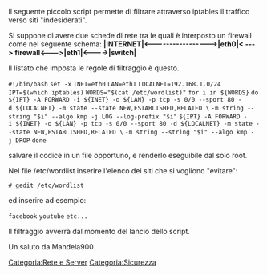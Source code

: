 Il seguente piccolo script permette di filtrare attraverso iptables il traffico verso siti "indesiderati".

Si suppone di avere due schede di rete tra le quali è interposto un firewall come nel seguente schema:
**|INTERNET|&lt;-----------------&gt;|eth0|&lt; ---&gt; firewall&lt;---&gt;|eth1|&lt;----&gt;|switch|**

Il listato che imposta le regole di filtraggio è questo.

`#!/bin/bash`
`set -x`
`INET=eth0`
`LAN=eth1`
`LOCALNET=192.168.1.0/24`
`IPT=$(which iptables)`
`WORDS="$(cat /etc/wordlist)"`
`for i in ${WORDS}`
`do`
`${IPT} -A FORWARD -i ${INET} -o ${LAN} -p tcp -s 0/0 --sport 80 -d ${LOCALNET} -m state --state NEW,ESTABLISHED,RELATED \`
`-m string --string "$i" --algo kmp -j LOG --log-prefix "$i"`
`${IPT} -A FORWARD -i ${INET} -o ${LAN} -p tcp -s 0/0 --sport 80 -d ${LOCALNET} -m state --state NEW,ESTABLISHED,RELATED \`
`-m string --string "$i" --algo kmp -j DROP`
`done`

salvare il codice in un file opportuno, e renderlo eseguibile dal solo root.

Nel file /etc/wordlist inserire l'elenco dei siti che si vogliono "evitare":

`# gedit /etc/wordlist`

ed inserire ad esempio:

`facebook`
`youtube`
`etc...`

Il filtraggio avverrà dal momento del lancio dello script.

Un saluto da Mandela900

[Categoria:Rete e Server](Categoria:Rete_e_Server "wikilink") <Categoria:Sicurezza>
